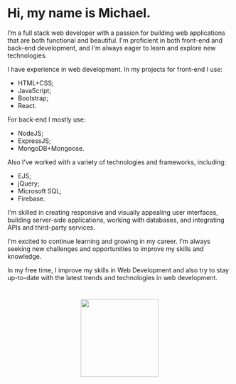 # Hi, my name is Michael. 
I’m a full stack web developer with a passion for building web applications that are both functional and beautiful. I'm proficient in both front-end and back-end development, and I'm always eager to learn and explore new technologies.

I have experience in web development. In my projects for front-end I use:
- HTML+CSS;
- JavaScript;
- Bootstrap;
- React. 

For back-end I mostly use:
- NodeJS;
- ExpressJS;
- MongoDB+Mongoose. 

Also I've worked with a variety of technologies and frameworks, including:
- EJS;
- jQuery;
- Microsoft SQL;
- Firebase. 

I'm skilled in creating responsive and visually appealing user interfaces, building server-side applications, working with databases, and integrating APIs and third-party services.

I'm excited to continue learning and growing in my career. I'm always seeking new challenges and opportunities to improve my skills and knowledge. 

In my free time, I improve my skills in Web Development and also try to stay up-to-date with the latest trends and technologies in web development.

<div align="center" style="margin: 40px 0">
   <a href="https://github.com/MKhavin/github-profile-views-counter">
       <img width="175px" src="https://komarev.com/ghpvc/?username=MKhavin&style=flat-square">
   </a>
</div>
